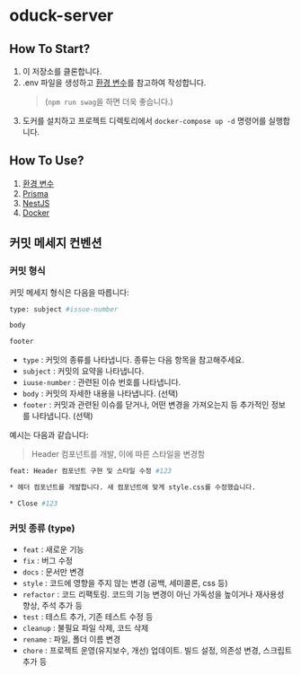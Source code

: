 # oduck-server

## How To Start?

1. 이 저장소를 클론합니다.
2. .env 파일을 생성하고 [환경 변수](./docs/env.md)를 참고하여 작성합니다.
   > (`npm run swag`을 하면 더욱 좋습니다.)
3. 도커를 설치하고 프로젝트 디렉토리에서 `docker-compose up -d` 명령어를 실행합니다.

## How To Use?

1. [환경 변수](./docs/env.md)
2. [Prisma](./docs/prisma.md)
3. [NestJS](./docs/nestjs.md)
4. [Docker](./docs/docker.md)

## 커밋 메세지 컨벤션

### 커밋 형식

커밋 메세지 형식은 다음을 따릅니다:

```bash
type: subject #issue-number

body

footer
```

- `type` : 커밋의 종류를 나타냅니다. 종류는 다음 항목을 참고해주세요.
- `subject` : 커밋의 요약을 나타냅니다.
- `iuuse-number` : 관련된 이슈 번호를 나타냅니다.
- `body` : 커밋의 자세한 내용을 나타냅니다. (선택)
- `footer` : 커밋과 관련된 이슈를 닫거나, 어떤 변경을 가져오는지 등 추가적인 정보를 나타냅니다. (선택)

예시는 다음과 같습니다:

> Header 컴포넌트를 개발, 이에 따른 스타일을 변경함

```bash
feat: Header 컴포넌트 구현 및 스타일 수정 #123

* 헤더 컴포넌트를 개발합니다. 새 컴포넌트에 맞게 style.css를 수정했습니다.

* Close #123
```

### 커밋 종류 (type)

- `feat` : 새로운 기능
- `fix` : 버그 수정
- `docs` : 문서만 변경
- `style` : 코드에 영향을 주지 않는 변경 (공백, 세미콜론, css 등)
- `refactor` : 코드 리팩토링. 코드의 기능 변경이 아닌 가독성을 높이거나 재사용성 향상, 주석 추가 등
- `test` : 테스트 추가, 기존 테스트 수정 등
- `cleanup` : 불필요 파일 삭제, 코드 삭제
- `rename` : 파일, 폴더 이름 변경
- `chore` : 프로젝트 운영(유지보수, 개선) 업데이트. 빌드 설정, 의존성 변경, 스크립트 추가 등

